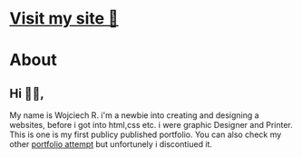 # [Visit my site 👋](https://somthdesign.github.io/wojciechrubas/)

# About

## Hi 🙋‍♂️,
My name is Wojciech R. i'm a newbie into creating and designing a websites, before i got into html,css etc. i were graphic Designer and Printer. This is one is my first publicy published portfolio. You can also check my other [portfolio attempt](https://somthdesign.github.io) but unfortunely i discontiued it.
